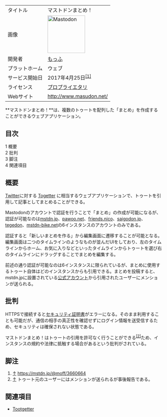 <div>

|                |                                                                                                                                                                                                                                                                                                        |
|----------------|--------------------------------------------------------------------------------------------------------------------------------------------------------------------------------------------------------------------------------------------------------------------------------------------------------|
| タイトル       | マストドンまとめ！                                                                                                                                                                                                                                                                                     |
| 画像           | [<img src="/images/thumb/0/00/Mastodon_logo.png/120px-Mastodon_logo.png" srcset="/images/thumb/0/00/Mastodon_logo.png/180px-Mastodon_logo.png 1.5x, /images/0/00/Mastodon_logo.png 2x" width="120" height="120" alt="Mastodon" />](/%E3%83%95%E3%82%A1%E3%82%A4%E3%83%AB:Mastodon_logo.png "Mastodon") |
| 開発者         | <a href="https://mstdn.jp/@moff" rel="nofollow">もっふ</a>                                                                                                                                                                                                                                             |
| プラットホーム | ウェブ                                                                                                                                                                                                                                                                                                 |
| サービス開始日 | 2017年4月25日<sup>[\[1\]](#cite_note-1)</sup>                                                                                                                                                                                                                                                          |
| ライセンス     | [プロプライエタリ](/%E3%83%97%E3%83%AD%E3%83%97%E3%83%A9%E3%82%A4%E3%82%A8%E3%82%BF%E3%83%AA "プロプライエタリ")                                                                                                                                                                                       |
| Webサイト      | <a href="http://www.masudon.net/" rel="nofollow">http://www.masudon.net/</a>                                                                                                                                                                                                                           |

  
**マストドンまとめ！**は、複数のトゥートを配列した「まとめ」を作成することができるウェブアプリケーション。

<div id="toc">

<div lang="ja" dir="ltr">

## 目次

</div>

-   [1 概要](#.E6.A6.82.E8.A6.81)
-   [2 批判](#.E6.89.B9.E5.88.A4)
-   [3 脚注](#.E8.84.9A.E6.B3.A8)
-   [4 関連項目](#.E9.96.A2.E9.80.A3.E9.A0.85.E7.9B.AE)

</div>

## 概要

[Twitter](/Twitter "Twitter")に対する <a href="https://togetter.com/" rel="nofollow">Togetter</a> に相当するウェブアプリケーションで、トゥートを引用して記事としてまとめることができる。

Mastodonのアカウントで認証を行うことで「まとめ」の作成が可能になるが、認証が可能なのは[mstdn.jp](/Mstdn.jp "Mstdn.jp")、[pawoo.net](/Pawoo "Pawoo")、[friends.nico](/Friends.nico "Friends.nico")、[saigodon.jp](/Saigodon "Saigodon")、[tegedon](/Tegedon "Tegedon")、[mstdn-bike.net](/index.php?title=Mstdn-bike.net&action=edit&redlink=1 "Mstdn-bike.net (存在しないページ)")の6インスタンスのアカウントのみである。

認証すると「新しいまとめを作る」から編集画面に遷移することが可能となる。編集画面は二つのタイムラインのようなものが並んだUIをしており、左のタイムラインからホーム、お気に入りなどといったタイムラインからトゥートを選び右のタイムラインにドラッグすることでまとめを編集する。

前述の通り認証が可能なのは6インスタンスに限られているが、まとめに使用するトゥート自体はどのインスタンスからも引用できる。まとめを投稿すると、mstdn.jpに設置されている<a href="https://mstdn.jp/@mastodon_matome" rel="nofollow">公式アカウント</a>から引用されたユーザーにメンションが送られる。

## 批判

HTTPSで接続すると[セキュリティ証明書](/%E3%82%BB%E3%82%AD%E3%83%A5%E3%83%AA%E3%83%86%E3%82%A3%E8%A8%BC%E6%98%8E%E6%9B%B8 "セキュリティ証明書")がエラーになる。そのまま利用することも可能だが、通信の相手の真正性を確認せずにログイン情報を送受信するため、セキュリティは確保されない状態である。

マストドンまとめ！はトゥートの引用を許可なく行うことができる<sup>[\[2\]](#cite_note-2)</sup>ため、インスタンスの規約や法律に抵触する場合があるという批判がされている。

## 脚注

<div>

1.  <span id="cite_note-1">[↑](#cite_ref-1) <a href="https://mstdn.jp/@moff/3660664" rel="nofollow">https://mstdn.jp/@moff/3660664</a></span>
2.  <span id="cite_note-2">[↑](#cite_ref-2) トゥート元のユーザーにはメンションが送られるが事後報告である。</span>

</div>

## 関連項目

-   [Tootgetter](/Tootgetter "Tootgetter")

</div>
